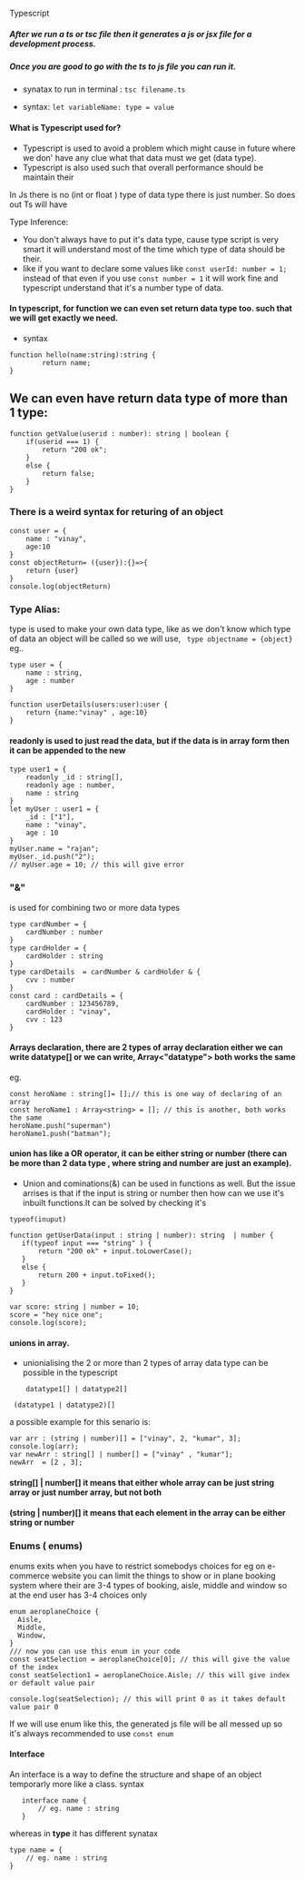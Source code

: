 Typescript
##### After we run a ts or tsc file then it generates a js or jsx file for a development process.
##### Once you are good to go with the ts to js file you can run it.
- synatax to run in terminal : ``` tsc filename.ts ```

- syntax:
``` let variableName: type = value ```
 
#### What is Typescript used for? 
- Typescript is used to avoid a problem which might cause in future where we don' have any clue what that data must we get (data type).
- Typescript is also used such that overall performance should be maintain their

In Js there is no (int or float ) type of data type there is just number. So does out Ts will have

Type Inference:
- You don't always have to put it's data type, cause type script is very smart it will understand most of the time which type of data should be their.
- like if you want to declare some values like  ``` const userId: number = 1; ``` 
instead of that even if you use ``` const number = 1 ``` it will work fine and typescript understand that it's a number type of data.

#### In typescript, for function we can even set return data type too. such that we will get exactly we need.
 - syntax
``` 
function hello(name:string):string {
        return name;
} 
```

We can even have return data type of more than 1 type:
- 
```
function getValue(userid : number): string | boolean {
    if(userid === 1) {
        return "200 ok";
    }
    else {
        return false;
    }
}
```
### There is a weird syntax for returing of an object

```
const user = {
    name : "vinay",
    age:10
}
const objectReturn= ({user}):{}=>{
    return {user}
}
console.log(objectReturn)
```

### Type Alias:
type is used to make your own data type, like as we don't know which type of data an object will be called so we will use, 
```  type objectname = {object} ```
eg..
```
type user = {
    name : string,
    age : number
}
 
function userDetails(users:user):user {
    return {name:"vinay" , age:10}
} 
```
#### readonly is used to just read the data, but if the data is in array form then it can be appended to the new 
```
type user1 = {
    readonly _id : string[],
    readonly age : number,
    name : string
}
let myUser : user1 = {
    _id : ["1"],
    name : "vinay",
    age : 10
}
myUser.name = "rajan";
myUser._id.push("2");
// myUser.age = 10; // this will give error

```

### "&" 
is used for combining two or more data types
```
type cardNumber = {
    cardNumber : number
}
type cardHolder = {
    cardHolder : string
}
type cardDetails  = cardNumber & cardHolder & {
    cvv : number
}
const card : cardDetails = {
    cardNumber : 123456789,
    cardHolder : "vinay",
    cvv : 123
}
```
#### Arrays declaration, there are 2 types of array declaration either we can write datatype[] or we can write, Array<"datatype"> both works the same

eg.
```
const heroName : string[]= [];// this is one way of declaring of an array
const heroName1 : Array<string> = []; // this is another, both works the same
heroName.push("superman")
heroName1.push("batman");
```

####  union has like a OR operator, it can be either string or number (there can be more than 2 data type , where string and number are just an example).
 - Union and cominations(&) can be used in functions as well. But the issue arrises is that if the input is string or number then how can we use it's inbuilt functions.It can be solved by checking it's

 ``` typeof(inuput) ```
 ```
 function getUserData(input : string | number): string  | number {
    if(typeof input === "string" ) {
        return "200 ok" + input.toLowerCase();
    }
    else {
        return 200 + input.toFixed();
    }
}
 ```
```
var score: string | number = 10;
score = "hey nice one";
console.log(score); 
```
#### unions in array.
- unionialising the 2 or more than 2 types of array data type can be possible in the typescript
``` 
    datatype1[] | datatype2[]
```
   
```
 (datatype1 | datatype2)[]
```

a possible example for this senario is:
```
var arr : (string | number)[] = ["vinay", 2, "kumar", 3];
console.log(arr);
var newArr : string[] | number[] = ["vinay" , "kumar"];
newArr  = [2 , 3];
```
#### string[] | number[] it means that either whole array can be just string array or just number array, but not both
#### (string | number)[] it means that each element in the array can be either string or number

### Enums ( enums)
enums exits when you have to restrict somebodys choices for eg on e-commerce website you can limit the things to show or in plane booking system where their are 3-4 types of booking, aisle, middle and window so at the end user has 3-4 choices only
```
enum aeroplaneChoice {
  Aisle,
  Middle,
  Window,
}
/// now you can use this enum in your code
const seatSelection = aeroplaneChoice[0]; // this will give the value of the index
const seatSelection1 = aeroplaneChoice.Aisle; // this will give index or default value pair

console.log(seatSelection); // this will print 0 as it takes default value pair 0

```
If we will use enum like this, the generated js file will be all messed up so it's always recommended to use ``` const enum ```

#### Interface
An interface is a way to define the structure and shape of an object temporarly more like a class. 
syntax
 ``` 
    interface name {
        // eg. name : string
    } 
 ```
whereas in **type** it has different synatax
```
type name = {
    // eg. name : string
}
```